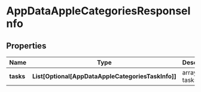 # AppDataAppleCategoriesResponseInfo


## Properties

| Name | Type | Description | Notes |
|------------ | ------------- | ------------- | -------------|
**tasks** | **List[Optional[AppDataAppleCategoriesTaskInfo]]** | array of tasks |[optional]|